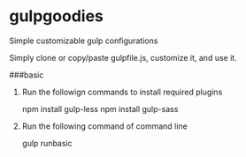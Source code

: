 # gulpgoodies
Simple customizable gulp configurations

Simply clone or copy/paste gulpfile.js, customize it, and use it.

###basic
1. Run the followign commands to install required plugins

    npm install gulp-less
    npm install gulp-sass

2. Run the following command of command line

    gulp runbasic
